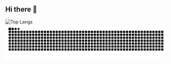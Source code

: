## Hi there 👋

<!--
**matter0/matter0** is a ✨ _special_ ✨ repository because its `README.md` (this file) appears on your GitHub profile.

Here are some ideas to get you started:

- 🔭 I’m currently working on ...
- 🌱 I’m currently learning ...
- 👯 I’m looking to collaborate on ...
- 🤔 I’m looking for help with ...
- 💬 Ask me about ...
- 📫 How to reach me: ...
- 😄 Pronouns: ...
- ⚡ Fun fact: ...
-->
![Top Langs](https://github-readme-stats.vercel.app/api/top-langs/?username=matter0)
<picture>
  <source media="(prefers-color-scheme: dark)" srcset="https://raw.githubusercontent.com/matter0/matter0/output/github-contribution-grid-snake-dark.svg">
  <source media="(prefers-color-scheme: light)" srcset="https://raw.githubusercontent.com/matter0/matter0/output/github-contribution-grid-snake.svg">
  <img alt="github contribution grid snake animation" src="https://raw.githubusercontent.com/matter0/matter0/output/github-contribution-grid-snake.svg">
</picture>


